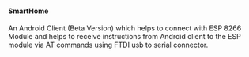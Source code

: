 #### SmartHome
An Android Client (Beta Version) which helps to connect with ESP 8266 Module and helps to receive instructions from Android client to the ESP module via AT commands using FTDI usb to serial connector.
